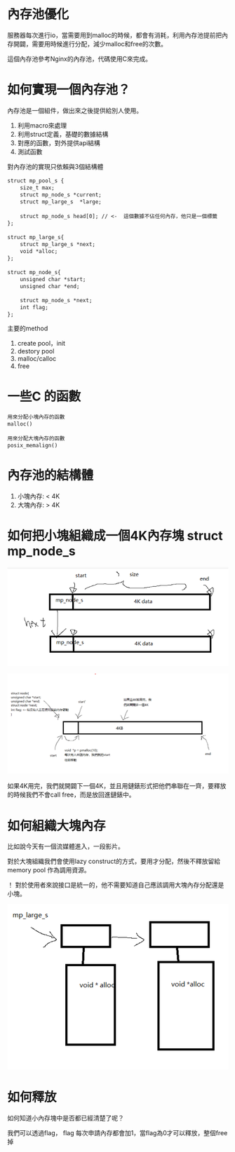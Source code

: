 # 內存池優化

服務器每次進行io，當需要用到malloc的時候，都會有消耗，利用內存池提前把內存開闢，需要用時候進行分配，減少malloc和free的次數。

這個內存池參考Nginx的內存池，代碼使用C來完成。




# 如何實現一個內存池？

內存池是一個組件，做出來之後提供給別人使用。

1. 利用macro來處理
2. 利用struct定義，基礎的數據結構
3. 對應的函數，對外提供api結構
4. 測試函數

對內存池的實現只依賴與3個結構體

```
struct mp_pool_s {
    size_t max;
    struct mp_node_s *current;
    struct mp_large_s  *large;

    struct mp_node_s head[0]; // <-  這個數據不佔任何內存，他只是一個標籤
};

struct mp_large_s{
    struct mp_large_s *next;
    void *alloc;
};

struct mp_node_s{
    unsigned char *start;
    unsigned char *end;

    struct mp_node_s *next;
    int flag;
};
```

主要的method

1. create pool，init
2. destory pool
3. malloc/calloc
4. free


# 一些C 的函數
```
用來分配小塊內存的函數
malloc()

用來分配大塊內存的函數
posix_memalign()
```


# 內存池的結構體

1. 小塊內存: < 4K
2. 大塊內存: > 4K

# 如何把小塊組織成一個4K內存塊 struct   mp_node_s


![alt text](./../../image/structure_small.png)

![alt text](./../../image/mmpool_node.png)

如果4K用完，我們就開闢下一個4K，並且用鏈錶形式把他們串聯在一齊，要釋放的時候我們不會call free，而是放回進鏈錶中。

# 如何組織大塊內存

比如說今天有一個流媒體進入，一段影片。

對於大塊組織我們會使用lazy construct的方式，要用才分配，然後不釋放留給memory pool
作為調用資源。

！ 對於使用者來說接口是統一的，他不需要知道自己應該調用大塊內存分配還是小塊。

![alt text](./../../image/structure_large.png)


# 如何釋放

如何知道小內存塊中是否都已經清楚了呢？

我們可以透過flag， flag 每次申請內存都會加1，當flag為0才可以釋放，整個free掉